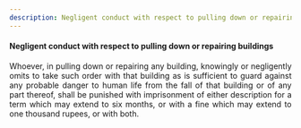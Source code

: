 ```yaml
---
description: Negligent conduct with respect to pulling down or repairing buildings
---
```


#### Negligent conduct with respect to pulling down or repairing buildings
<div style="text-align: justify">

Whoever, in pulling down or repairing any building, knowingly or negligently omits to take such order with that building as is sufficient to guard against any probable danger to human life from the fall of that building or of any part thereof, shall be punished with imprisonment of either description for a term which may extend to six months, or with a fine which may extend to one thousand rupees, or with both.

</div>
